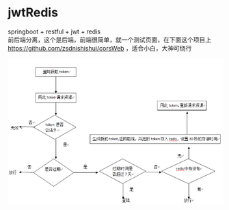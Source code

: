 # jwtRedis
springboot + restful + jwt + redis  
前后端分离，这个是后端，前端很简单，就一个测试页面，在下面这个项目上 https://github.com/zsdnishishui/corsWeb ，适合小白，大神可绕行

![image](https://github.com/zsdnishishui/uploadImg/blob/master/token流程图.png)
